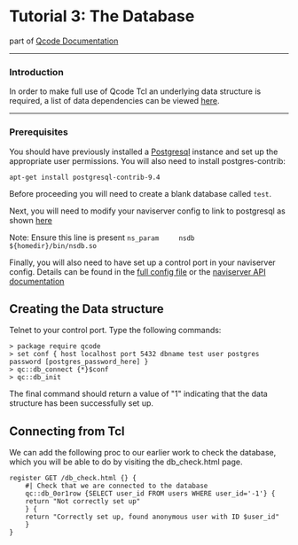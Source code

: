 Tutorial 3: The Database
========
part of [Qcode Documentation](index.md)

-----

### Introduction

In order to make full use of Qcode Tcl an underlying data structure is required, a list of data dependencies can be viewed [here](doc/data-model-dependencies.md).

-----
### Prerequisites

You should have previously installed a [Postgresql](doc/postgresql-setup.md) instance and set up the appropriate user permissions. You will also need to install postgres-contrib:

```
apt-get install postgresql-contrib-9.4
```

Before proceeding you will need to create a blank database called `test`.

Next, you will need to modify your naviserver config to link to postgresql as shown [here](doc/naviserver-config-postgres.md)

Note: Ensure this line is present `ns_param     nsdb                    ${homedir}/bin/nsdb.so`

Finally, you will also need to have set up a control port in your naviserver config.  Details can be found in the [full config file](doc/naviserver-config-full.md) or the [naviserver API documentation](https://naviserver.sourceforge.io/n/nscp/files/nscp.html)

## Creating the Data structure

Telnet to your control port. Type the following commands:

```
> package require qcode
> set conf { host localhost port 5432 dbname test user postgres password [postgres_password_here] }
> qc::db_connect {*}$conf
> qc::db_init
```

The final command should return a value of "1" indicating that the data structure has been successfully set up.

## Connecting from Tcl

We can add the following proc to our earlier work to check the database, which you will be able to do by visiting the db_check.html page.

```
register GET /db_check.html {} {
    #| Check that we are connected to the database
    qc::db_0or1row {SELECT user_id FROM users WHERE user_id='-1'} {
	return "Not correctly set up"
    } {
	return "Correctly set up, found anonymous user with ID $user_id"
    }
}
```
